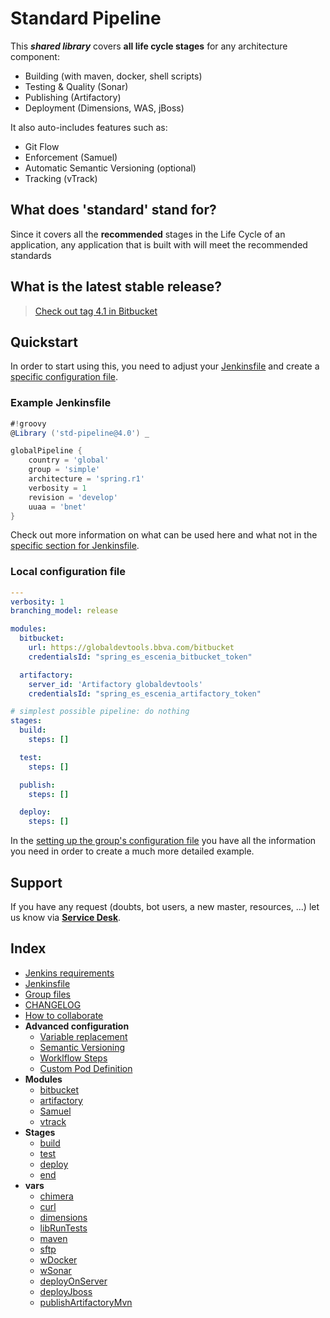 # Standard Pipeline

This **_shared library_** covers **all life cycle stages** for any architecture component:

* Building (with maven, docker, shell scripts)
* Testing & Quality (Sonar)
* Publishing (Artifactory)
* Deployment (Dimensions, WAS, jBoss)

It also auto-includes features such as:
* Git Flow
* Enforcement (Samuel)
* Automatic Semantic Versioning (optional)
* Tracking (vTrack)

## What does 'standard' stand for?

Since it covers all the **recommended** stages in the Life Cycle of an application, any application that is built with
will meet the recommended standards

## What is the latest stable release?

> [Check out tag 4.1 in Bitbucket][latest_version_url]

## Quickstart

In order to start using this, you need to adjust your [Jenkinsfile](doc/jenkinsfile.md) and create a [specific configuration file](doc/setting-up-group-file.md).

### Example Jenkinsfile

```groovy
#!groovy
@Library ('std-pipeline@4.0') _

globalPipeline {
    country = 'global'
    group = 'simple'
    architecture = 'spring.r1'  
    verbosity = 1               
    revision = 'develop'
    uuaa = 'bnet'       
}
```

Check out more information on what can be used here and what not in the [specific section for Jenkinsfile](./doc/jenkinsfile.md).

### Local configuration file

```yml
---
verbosity: 1
branching_model: release

modules:
  bitbucket:
    url: https://globaldevtools.bbva.com/bitbucket
    credentialsId: "spring_es_escenia_bitbucket_token"

  artifactory:
    server_id: 'Artifactory globaldevtools'
    credentialsId: "spring_es_escenia_artifactory_token"

# simplest possible pipeline: do nothing
stages:
  build:
    steps: []

  test:
    steps: []

  publish:
    steps: []

  deploy:
    steps: []
```

In the [setting up the group's configuration file](./doc/setting-up-group-file.md) you have all the information you need in order to create a much more detailed example.


## Support
If you have any request (doubts, bot users, a new master, resources, ...) let us know via [**Service Desk**][sd_link].

## Index
* [Jenkins requirements](./doc/jenkins-requirements.md)
* [Jenkinsfile](./doc/jenkinsfile.md)
* [Group files](./doc/setting-up-group-file.md)
* [CHANGELOG](CHANGELOG.md) 
* [How to collaborate](COLLABORATE.md)
* **Advanced configuration** 
  * [Variable replacement](./doc/replace-variables.md)
  * [Semantic Versioning](./doc/semver.md)
  * [Worklflow Steps](./doc/ci/workflow-step.md)
  * [Custom Pod Definition](./doc/ci/custom-pods.md)
* **Modules**
  * [bitbucket](./doc/modules/bitbucket.md)
  * [artifactory](./doc/modules/artifactory.md)
  * [Samuel](./doc/modules/samuel.md)
  * [vtrack](./doc/modules/vtrack.md)
* **Stages**
  * [build](./doc/stages/build.md)
  * [test](./doc/stages/test.md)
  * [deploy](./doc/stages/deploy.md)
  * [end](./doc/stages/end.md) 
* **vars**
  * [chimera](./doc/vars/chimera.md)
  * [curl](./doc/vars/curl.md)
  * [dimensions](./doc/vars/dimensions.md)
  * [libRunTests](./doc/vars/libRunTests.md)
  * [maven](./doc/vars/maven.md)
  * [sftp](./doc/vars/sftp.md)
  * [wDocker](./doc/vars/wDocker.md)
  * [wSonar](./doc/vars/wSonar.md)
  * [deployOnServer](./doc/vars/deployOnServer.md)
  * [deployJboss](./doc/vars/deployJboss.md)
  * [publishArtifactoryMvn](./doc/vars/publishArtifactoryMvn.md)


[sd_link]: https://globaldevtools.bbva.com/jira/servicedesk/customer/portal/26/create/333?q=pipeline
[latest_version_url]: https://globaldevtools.bbva.com/bitbucket/projects/GPIPE/repos/jenkins-workflow/browse?at=refs%2Ftags%2F4.1

